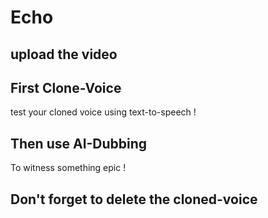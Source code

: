# Echo
## upload the video

## First Clone-Voice

test your cloned voice using text-to-speech !

## Then use AI-Dubbing

To witness something epic !

## Don't forget to delete the cloned-voice 

